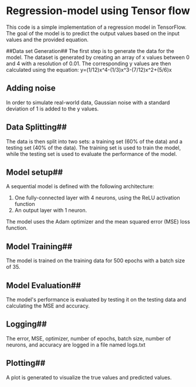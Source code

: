 # Regression-model using Tensor flow
This code is a simple implementation of a regression model in TensorFlow. The goal of the model is to predict the output values based on the input values and the provided equation.

##Data set Generation##
The first step is to generate the data for the model. The dataset is generated by creating an array of x values between 0 and 4 with a resolution of 0.01. The corresponding y values are then calculated using the equation: y=(1/12)x^4-(1/3)x^3-(7/12)x^2+(5/6)x

## Adding noise ##
In order to simulate real-world data, Gaussian noise with a standard deviation of 1 is added to the y values.

## Data Splitting##
The data is then split into two sets: a training set (60% of the data) and a testing set (40% of the data). The training set is used to train the model, while the testing set is used to evaluate the performance of the model.

## Model setup##
A sequential model is defined with the following architecture:
   1) One fully-connected layer with 4 neurons, using the ReLU activation function
   2) An output layer with 1 neuron.
   
The model uses the Adam optimizer and the mean squared error (MSE) loss function.

## Model Training##
The model is trained on the training data for 500 epochs with a batch size of 35.

## Model Evaluation##
The model's performance is evaluated by testing it on the testing data and calculating the MSE and accuracy.

## Logging##
The error, MSE, optimizer, number of epochs, batch size, number of neurons, and accuracy are logged in a file named logs.txt

## Plotting##
A plot is generated to visualize the true values and predicted values.

